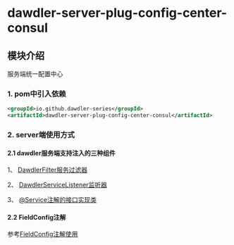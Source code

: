 # dawdler-server-plug-config-center-consul

## 模块介绍

服务端统一配置中心

### 1. pom中引入依赖

```xml
<groupId>io.github.dawdler-series</groupId>
<artifactId>dawdler-server-plug-config-center-consul</artifactId>
```

### 2. server端使用方式

#### 2.1 dawdler服务端支持注入的三种组件

1、 [DawdlerFilter服务过滤器](../../../dawdler-server/README.md#4-dawdler服务过滤器)

2、 [DawdlerServiceListener监听器](../../../dawdler-server/README.md#3-dawdler服务器启动销毁监听器)

3、 [@Service注解的接口实现类](../../../dawdler-service-plug/dawdler-service-core/README.md#2-service说明)

#### 2.2 FieldConfig注解

参考[FieldConfig注解使用](../../dawdler-config-center-core/README.md#1-FieldConfig注解)
